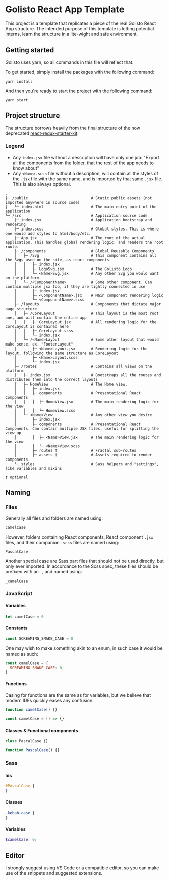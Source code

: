 # Golisto React App Template

This project is a template that replicates a piece of the real Golisto React App structure.
The intended purpose of this template is letting potential interns, learn the structure in a lite-wight and safe environment.

## Getting started

Golisto uses yarn, so all commands in this file will reflect that.

To get started, simply install the packages with the following command:

```
yarn install
```

And then you're ready to start the project with the following command:

```
yarn start
```

## Project structure

The structure borrows heavily from the final structure of the now deprecated [react-redux-starter-kit](https://github.com/davezuko/react-redux-starter-kit).

### Legend

- Any `index.jsx` file without a description will have only one job: "Export all the components from the folder, that the rest of the app needs to know about"
- Any `<Name>.scss` file without a description, will contain all the styles of the `.jsx` file with the same name, and is imported by that same `.jsx` file. This is also always optional.

```
.
├─ /public                            # Static public assets (not imported anywhere in source code)
│   └─ index.html                     # The main entry-point of the application
└─ /src                               # Application source code
    ├─ index.jsx                      # Application bootstrap and rendering
    ├─ index.scss                     # Global styles. This is where one would add styles to html/body/etc.
    ├─ App.jsx                        # The root of the actual application. This handles global rendering logic, and renders the root route.
    ├─ /components                    # Global Reusable Components
    │   ├─ /Svg                       # This component contains all the Svgs used on the site, as react components.
    │   │   ├─ index.jsx
    │   │   ├─ LogoSvg.jsx            # The Golisto Logo
    │   │   └─ <Name>Svg.jsx          # Any other Svg you would want on the platform
    │   └─ /<ComponentName>           # Some other component. Can contain multiple jsx too, if they are tightly connected in use
    │       ├─ index.jsx
    │       ├─ <ComponentName>.jsx    # Main component rendering logic
    │       └─ <ComponentName>.scss
    ├─ /layouts                       # Components that dictate major page structure
    │   ├─ /CoreLayout                # This layout is the most root one, and will contain the entire app
    │   │   ├─ CoreLayout.jsx         # All rendering logic for the CoreLayout is contained here
    │   │   ├─ CoreLayout.scss
    │   │   └─ index.jsx
    │   └─ /<Name>Layout              # Some other layout that would make sense, ex. "FooterLayout"
    │       ├─ <Name>Layout.jsx       # Rendering logic for the layout, following the same structure as CoreLayout
    │       ├─ <Name>Layout.scss
    │       └─ index.jsx
    ├─ /routes                        # Contains all views on the platform
    │   ├─ index.jsx                  # Bootstraps all the routes and distributes them into the correct layouts
    │   ├─ HomeView                   # The Home view,
    │   │   ├─ index.jsx
    │   │   ├─ components             # Presentational React Components
    │   │   │  ├─ HomeView.jsx        # The main rendering logic for the view
    │   │   │  └─ HomeView.scss
    │   └─ <Name>View                 # Any other view you desire
    │       ├─ index.jsx
    │       ├─ components             # Presentational React Components. Can contain multiple JSX files, useful for splitting the view up
    │       │  ├─ <Name>View.jsx      # The main rendering logic for the view
    │       │  └─ <Name>View.scss
    │       ├─ routes †               # Fractal sub-routes
    │       ├─ assets †               # Assets required to render components
    └─ styles                         # Sass helpers and "settings", like variables and mixins

† optional
```

## Naming

### Files

Generally all files and folders are named using:

```
camelCase
```

However, folders containing React components, React component `.jsx` files, and their companion `.scss` files are named using:

```
PascalCase
```

Another special case are Sass part files that should not be used directly, but only ever imported. In accordance to the Scss spec, these files should be prefixed with an `_`, and named using:

```
_camelCase
```

### JavaScript

#### Variables

```javascript
let camelCase = 0
```

#### Constants

```javascript
const SCREAMING_SNAKE_CASE = 0
```

One may wish to make something akin to an enum, in such case it would be named as such:

```javascript
const camelCase = {
  SCREAMING_SNAKE_CASE: 0,
}
```

#### Functions

Casing for functions are the same as for variables, but we believe that modern IDEs quickly eases any confusion.

```javascript
function camelCase() {}
```

```javascript
const camelCase = () => {}
```

#### Classes & Functional components

```javascript
class PascalCase {}
```

```javascript
function PascalCase() {}
```

### Sass

#### Ids

```scss
#PascalCase {
}
```

#### Classes

```scss
.kebab-case {
}
```

#### Variables

```scss
$camelCase: 0;
```

## Editor

I strongly suggest using VS Code or a compatible editor, so you can make use of the snippets and suggested extensions.
